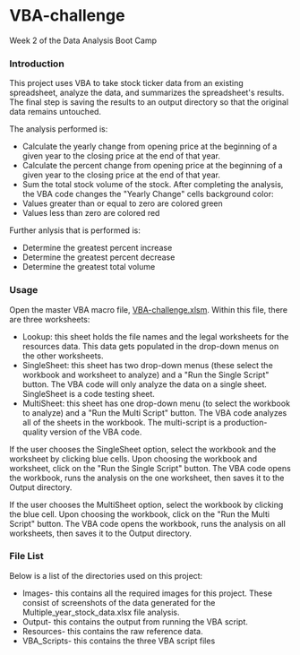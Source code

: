 # VBA-challenge
Week 2 of the Data Analysis Boot Camp

### Introduction
This project uses VBA to take stock ticker data from an existing spreadsheet, analyze the data, and summarizes the spreadsheet's results. The final step is saving the results to an output directory so that the original data remains untouched.

The analysis performed is:
* Calculate the yearly change from opening price at the beginning of a given year to the closing price at the end of that year.
* Calculate the percent change from opening price at the beginning of a given year to the closing price at the end of that year.
* Sum the total stock volume of the stock.
After completing the analysis, the VBA code changes the "Yearly Change" cells background color:
* Values greater than or equal to zero are colored green
* Values less than zero are colored red

Further anlysis that is performed is:
* Determine the greatest percent increase
* Determine the greatest percent decrease
* Determine the greatest total volume

### Usage
Open the master VBA macro file, [VBA-challenge.xlsm](VBA-challenge.xlsm). Within this file, there are three worksheets:
* Lookup: this sheet holds the file names and the legal worksheets for the resources data. This data gets populated in the drop-down menus on the other worksheets.
* SingleSheet: this sheet has two drop-down menus (these select the workbook and worksheet to analyze) and a "Run the Single Script" button. The VBA code will only analyze the data on a single sheet. SingleSheet is a code testing sheet.
* MultiSheet: this sheet has one drop-down menu (to select the workbook to analyze) and a "Run the Multi Script" button. The VBA code analyzes all of the sheets in the workbook. The multi-script is a production-quality version of the VBA code.

If the user chooses the SingleSheet option, select the workbook and the worksheet by clicking blue cells. Upon choosing the workbook and worksheet, click on the "Run the Single Script" button. The VBA code opens the workbook, runs the analysis on the one worksheet, then saves it to the Output directory.

If the user chooses the MultiSheet option, select the workbook by clicking the blue cell. Upon choosing the workbook, click on the "Run the Multi Script" button. The VBA code opens the workbook, runs the analysis on all worksheets, then saves it to the Output directory.

### File List
Below is a list of the directories used on this project:
* Images- this contains all the required images for this project. These consist of screenshots of the data generated for the Multiple_year_stock_data.xlsx file analysis.
* Output- this contains the output from running the VBA script.
* Resources- this contains the raw reference data.
* VBA_Scripts- this contains the three VBA script files

